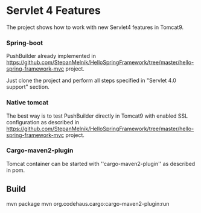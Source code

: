 # Servlet 4 Features

The project shows how to work with new Servlet4 features in Tomcat9.

### Spring-boot
PushBuilder already implemented in <a href="https://github.com/StepanMelnik/HelloSpringFramework/tree/master/hello-spring-framework-mvc">https://github.com/StepanMelnik/HelloSpringFramework/tree/master/hello-spring-framework-mvc</a> project.

Just clone the project and perform all steps specified in "Servlet 4.0 support" section. 

### Native tomcat
The best way is to test PushBuilder directly in Tomcat9 with enabled SSL configuration as described in <a href="https://github.com/StepanMelnik/HelloSpringFramework/tree/master/hello-spring-framework-mvc">https://github.com/StepanMelnik/HelloSpringFramework/tree/master/hello-spring-framework-mvc</a> project.

### Cargo-maven2-plugin
Tomcat container can be started with ''cargo-maven2-plugin'' as described in pom.

## Build
  mvn package
  mvn org.codehaus.cargo:cargo-maven2-plugin:run

